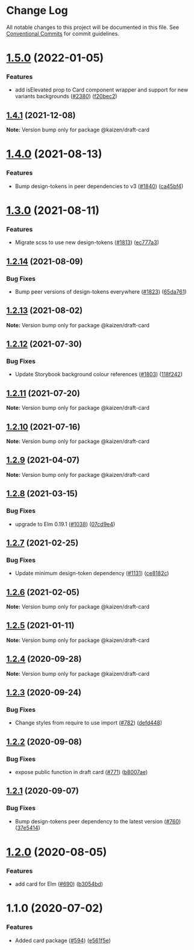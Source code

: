 # Change Log

All notable changes to this project will be documented in this file.
See [Conventional Commits](https://conventionalcommits.org) for commit guidelines.

# [1.5.0](https://github.com/cultureamp/kaizen-design-system/compare/@kaizen/draft-card@1.4.1...@kaizen/draft-card@1.5.0) (2022-01-05)


### Features

* add isElevated prop to Card component wrapper and support for new variants backgrounds ([#2380](https://github.com/cultureamp/kaizen-design-system/issues/2380)) ([f20bec2](https://github.com/cultureamp/kaizen-design-system/commit/f20bec2ae2bc21f94072186b68f9ba5a8a584117))





## [1.4.1](https://github.com/cultureamp/kaizen-design-system/compare/@kaizen/draft-card@1.4.0...@kaizen/draft-card@1.4.1) (2021-12-08)

**Note:** Version bump only for package @kaizen/draft-card





# [1.4.0](https://github.com/cultureamp/kaizen-design-system/compare/@kaizen/draft-card@1.3.0...@kaizen/draft-card@1.4.0) (2021-08-13)


### Features

* Bump design-tokens in peer dependencies to v3 ([#1840](https://github.com/cultureamp/kaizen-design-system/issues/1840)) ([ca45bf4](https://github.com/cultureamp/kaizen-design-system/commit/ca45bf4707b5fbf907163653549e17682c46f636))





# [1.3.0](https://github.com/cultureamp/kaizen-design-system/compare/@kaizen/draft-card@1.2.14...@kaizen/draft-card@1.3.0) (2021-08-11)


### Features

* Migrate scss to use new design-tokens ([#1813](https://github.com/cultureamp/kaizen-design-system/issues/1813)) ([ec777a3](https://github.com/cultureamp/kaizen-design-system/commit/ec777a306cec1988894a9518b43f5247d500aa7d))





## [1.2.14](https://github.com/cultureamp/kaizen-design-system/compare/@kaizen/draft-card@1.2.13...@kaizen/draft-card@1.2.14) (2021-08-09)


### Bug Fixes

* Bump peer versions of design-tokens everywhere ([#1823](https://github.com/cultureamp/kaizen-design-system/issues/1823)) ([65da761](https://github.com/cultureamp/kaizen-design-system/commit/65da761807b4d907a342b9bb4ed2bbbe40a06048))





## [1.2.13](https://github.com/cultureamp/kaizen-design-system/compare/@kaizen/draft-card@1.2.12...@kaizen/draft-card@1.2.13) (2021-08-02)

**Note:** Version bump only for package @kaizen/draft-card





## [1.2.12](https://github.com/cultureamp/kaizen-design-system/compare/@kaizen/draft-card@1.2.11...@kaizen/draft-card@1.2.12) (2021-07-30)


### Bug Fixes

* Update Storybook background colour references ([#1803](https://github.com/cultureamp/kaizen-design-system/issues/1803)) ([118f242](https://github.com/cultureamp/kaizen-design-system/commit/118f24201133aa5fd42839b67ad7cd74273d02e9))





## [1.2.11](https://github.com/cultureamp/kaizen-design-system/compare/@kaizen/draft-card@1.2.10...@kaizen/draft-card@1.2.11) (2021-07-20)

**Note:** Version bump only for package @kaizen/draft-card





## [1.2.10](https://github.com/cultureamp/kaizen-design-system/compare/@kaizen/draft-card@1.2.9...@kaizen/draft-card@1.2.10) (2021-07-16)

**Note:** Version bump only for package @kaizen/draft-card





## [1.2.9](https://github.com/cultureamp/kaizen-design-system/compare/@kaizen/draft-card@1.2.8...@kaizen/draft-card@1.2.9) (2021-04-07)

**Note:** Version bump only for package @kaizen/draft-card





## [1.2.8](https://github.com/cultureamp/kaizen-design-system/compare/@kaizen/draft-card@1.2.7...@kaizen/draft-card@1.2.8) (2021-03-15)


### Bug Fixes

* upgrade to Elm 0.19.1 ([#1038](https://github.com/cultureamp/kaizen-design-system/issues/1038)) ([07cd9e4](https://github.com/cultureamp/kaizen-design-system/commit/07cd9e4039d5cacfc64f752e1d3a966507ebc377))





## [1.2.7](https://github.com/cultureamp/kaizen-design-system/compare/@kaizen/draft-card@1.2.6...@kaizen/draft-card@1.2.7) (2021-02-25)


### Bug Fixes

* Update minimum design-token dependency ([#1131](https://github.com/cultureamp/kaizen-design-system/issues/1131)) ([ce8182c](https://github.com/cultureamp/kaizen-design-system/commit/ce8182c054c9e8bc96bfdba8457bcd169d449204))





## [1.2.6](https://github.com/cultureamp/kaizen-design-system/compare/@kaizen/draft-card@1.2.5...@kaizen/draft-card@1.2.6) (2021-02-05)

**Note:** Version bump only for package @kaizen/draft-card





## [1.2.5](https://github.com/cultureamp/kaizen-design-system/compare/@kaizen/draft-card@1.2.4...@kaizen/draft-card@1.2.5) (2021-01-11)

**Note:** Version bump only for package @kaizen/draft-card





## [1.2.4](https://github.com/cultureamp/kaizen-design-system/compare/@kaizen/draft-card@1.2.3...@kaizen/draft-card@1.2.4) (2020-09-28)

**Note:** Version bump only for package @kaizen/draft-card





## [1.2.3](https://github.com/cultureamp/kaizen-design-system/compare/@kaizen/draft-card@1.2.2...@kaizen/draft-card@1.2.3) (2020-09-24)


### Bug Fixes

* Change styles from require to use import ([#782](https://github.com/cultureamp/kaizen-design-system/issues/782)) ([defd448](https://github.com/cultureamp/kaizen-design-system/commit/defd4483faa3459d9af48e272c63656798008a28))





## [1.2.2](https://github.com/cultureamp/kaizen-design-system/compare/@kaizen/draft-card@1.2.1...@kaizen/draft-card@1.2.2) (2020-09-08)


### Bug Fixes

* expose public function in draft card ([#771](https://github.com/cultureamp/kaizen-design-system/issues/771)) ([b8007ae](https://github.com/cultureamp/kaizen-design-system/commit/b8007ae9712d3dc94b971ba22fc1cb1cd29ce39f))





## [1.2.1](https://github.com/cultureamp/kaizen-design-system/compare/@kaizen/draft-card@1.2.0...@kaizen/draft-card@1.2.1) (2020-09-07)


### Bug Fixes

* Bump design-tokens peer dependency to the latest version ([#760](https://github.com/cultureamp/kaizen-design-system/issues/760)) ([37e5414](https://github.com/cultureamp/kaizen-design-system/commit/37e5414b2e2c0befb4127c588120eb2e8bdc4d39))





# [1.2.0](https://github.com/cultureamp/kaizen-design-system/compare/@kaizen/draft-card@1.1.0...@kaizen/draft-card@1.2.0) (2020-08-05)


### Features

* add card for Elm ([#690](https://github.com/cultureamp/kaizen-design-system/issues/690)) ([b3054bd](https://github.com/cultureamp/kaizen-design-system/commit/b3054bd5d208854c7fb2c2454cefc3968071cfcf))





# 1.1.0 (2020-07-02)


### Features

* Added card package ([#594](https://github.com/cultureamp/kaizen-design-system/issues/594)) ([e561f5e](https://github.com/cultureamp/kaizen-design-system/commit/e561f5e824809405dc22f6609f1d3eaf0040ad94))
